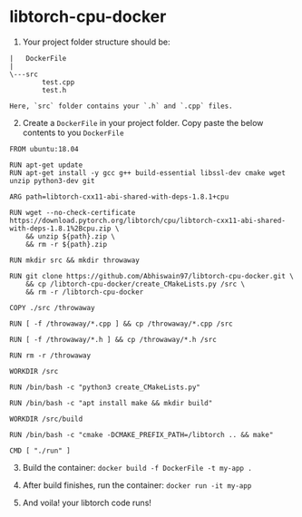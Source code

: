 # libtorch-cpu-docker

1. Your project folder structure should be:

  ```
  |   DockerFile
  |
  \---src
          test.cpp
          test.h
  ```
    Here, `src` folder contains your `.h` and `.cpp` files.

2. Create a `DockerFile` in your project folder. Copy paste the below contents to you `DockerFile`

  ```
  FROM ubuntu:18.04

  RUN apt-get update 
  RUN apt-get install -y gcc g++ build-essential libssl-dev cmake wget unzip python3-dev git

  ARG path=libtorch-cxx11-abi-shared-with-deps-1.8.1+cpu

  RUN wget --no-check-certificate https://download.pytorch.org/libtorch/cpu/libtorch-cxx11-abi-shared-with-deps-1.8.1%2Bcpu.zip \
      && unzip ${path}.zip \
      && rm -r ${path}.zip

  RUN mkdir src && mkdir throwaway

  RUN git clone https://github.com/Abhiswain97/libtorch-cpu-docker.git \
      && cp /libtorch-cpu-docker/create_CMakeLists.py /src \
      && rm -r /libtorch-cpu-docker

  COPY ./src /throwaway

  RUN [ -f /throwaway/*.cpp ] && cp /throwaway/*.cpp /src 

  RUN [ -f /throwaway/*.h ] && cp /throwaway/*.h /src 

  RUN rm -r /throwaway

  WORKDIR /src

  RUN /bin/bash -c "python3 create_CMakeLists.py"

  RUN /bin/bash -c "apt install make && mkdir build"

  WORKDIR /src/build

  RUN /bin/bash -c "cmake -DCMAKE_PREFIX_PATH=/libtorch .. && make"

  CMD [ "./run" ]

  ```
  
3. Build the container: `docker build -f DockerFile -t my-app .`

4. After build finishes, run the container: `docker run -it my-app`

5. And voila! your libtorch code runs! 
